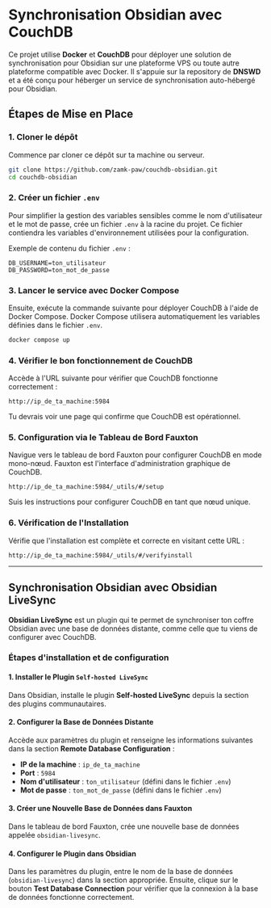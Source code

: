 # Synchronisation Obsidian avec CouchDB

Ce projet utilise **Docker** et **CouchDB** pour déployer une solution de synchronisation pour Obsidian sur une plateforme VPS ou toute autre plateforme compatible avec Docker. Il s'appuie sur la repository de **DNSWD** et a été conçu pour héberger un service de synchronisation auto-hébergé pour Obsidian.

## Étapes de Mise en Place

### 1. Cloner le dépôt
Commence par cloner ce dépôt sur ta machine ou serveur.

```bash
git clone https://github.com/zamk-paw/couchdb-obsidian.git
cd couchdb-obsidian
```

### 2. Créer un fichier `.env`
Pour simplifier la gestion des variables sensibles comme le nom d'utilisateur et le mot de passe, crée un fichier `.env` à la racine du projet. Ce fichier contiendra les variables d'environnement utilisées pour la configuration.

Exemple de contenu du fichier `.env` :

```
DB_USERNAME=ton_utilisateur
DB_PASSWORD=ton_mot_de_passe
```

### 3. Lancer le service avec Docker Compose
Ensuite, exécute la commande suivante pour déployer CouchDB à l'aide de Docker Compose. Docker Compose utilisera automatiquement les variables définies dans le fichier `.env`.

```bash
docker compose up
```

### 4. Vérifier le bon fonctionnement de CouchDB
Accède à l'URL suivante pour vérifier que CouchDB fonctionne correctement :

```
http://ip_de_ta_machine:5984
```

Tu devrais voir une page qui confirme que CouchDB est opérationnel.

### 5. Configuration via le Tableau de Bord Fauxton
Navigue vers le tableau de bord Fauxton pour configurer CouchDB en mode mono-nœud. Fauxton est l'interface d'administration graphique de CouchDB.

```
http://ip_de_ta_machine:5984/_utils/#/setup
```

Suis les instructions pour configurer CouchDB en tant que nœud unique.

### 6. Vérification de l'Installation
Vérifie que l'installation est complète et correcte en visitant cette URL :

```
http://ip_de_ta_machine:5984/_utils/#/verifyinstall
```

---

## Synchronisation Obsidian avec Obsidian LiveSync

**Obsidian LiveSync** est un plugin qui te permet de synchroniser ton coffre Obsidian avec une base de données distante, comme celle que tu viens de configurer avec CouchDB.

### Étapes d'installation et de configuration

#### 1. Installer le Plugin `Self-hosted LiveSync`
Dans Obsidian, installe le plugin **Self-hosted LiveSync** depuis la section des plugins communautaires.

#### 2. Configurer la Base de Données Distante
Accède aux paramètres du plugin et renseigne les informations suivantes dans la section **Remote Database Configuration** :

- **IP de la machine** : `ip_de_ta_machine`
- **Port** : `5984`
- **Nom d'utilisateur** : `ton_utilisateur` (défini dans le fichier `.env`)
- **Mot de passe** : `ton_mot_de_passe` (défini dans le fichier `.env`)

#### 3. Créer une Nouvelle Base de Données dans Fauxton
Dans le tableau de bord Fauxton, crée une nouvelle base de données appelée `obsidian-livesync`.

#### 4. Configurer le Plugin dans Obsidian
Dans les paramètres du plugin, entre le nom de la base de données (`obsidian-livesync`) dans la section appropriée. Ensuite, clique sur le bouton **Test Database Connection** pour vérifier que la connexion à la base de données fonctionne correctement.

